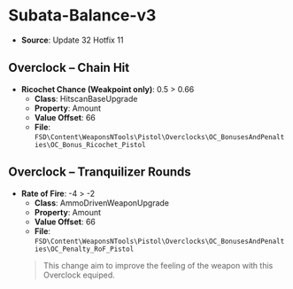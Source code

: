 # Subata-Balance-v3
* **Source**: Update 32 Hotfix 11

## Overclock – Chain Hit
* **Ricochet Chance (Weakpoint only)**: 0.5 > 0.66
  * **Class**: HitscanBaseUpgrade
  * **Property**: Amount
  * **Value Offset**: 66
  * **File**: `FSD\Content\WeaponsNTools\Pistol\Overclocks\OC_BonusesAndPenalties\OC_Bonus_Ricochet_Pistol`

## Overclock – Tranquilizer Rounds
* **Rate of Fire**: -4 > -2
  * **Class**: AmmoDrivenWeaponUpgrade
  * **Property**: Amount
  * **Value Offset**: 66
  * **File**: `FSD\Content\WeaponsNTools\Pistol\Overclocks\OC_BonusesAndPenalties\OC_Penalty_RoF_Pistol`
  > This change aim to improve the feeling of the weapon with this Overclock equiped.

